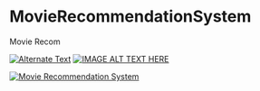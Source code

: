 # MovieRecommendationSystem
Movie Recom


[![Alternate Text]({https://imgur.com/a/4deVTQE})]({https://youtu.be/xWIvtKHPFbo} "Movie Recommendation System")
[![IMAGE ALT TEXT HERE](https://imgur.com/a/4deVTQE)](https://www.youtube.com/watch?v=xWIvtKHPFbo&ab_channel=ArjunPrasadSarkhel)

[![Movie Recommendation System](https://img.youtube.com/vi/xWIvtKHPFbo/0.jpg)](https://www.youtube.com/watch?v=xWIvtKHPFbo "Movie Recommendation System")
